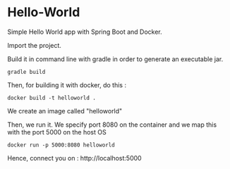# Hello-World
Simple Hello World app with Spring Boot and Docker.

Import the project.

Build it in command line with gradle in order to generate an executable jar.

```gradle build```

Then, for building it with docker, do this :

```docker build -t helloworld .```

We create an image called "helloworld"

Then, we run it. We specify port 8080 on the container and we map this with the port 5000 on the host OS

```docker run -p 5000:8080 helloworld```

Hence, connect you on : http://localhost:5000
